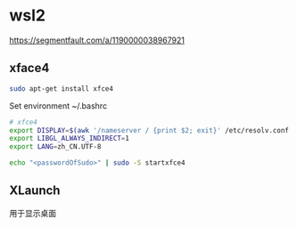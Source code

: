 # wsl2

https://segmentfault.com/a/1190000038967921

##  xface4
```bash
sudo apt-get install xfce4
```

Set environment ~/.bashrc
```bash
# xfce4
export DISPLAY=$(awk '/nameserver / {print $2; exit}' /etc/resolv.conf 2>/dev/null):0.0
export LIBGL_ALWAYS_INDIRECT=1
export LANG=zh_CN.UTF-8
```

```bash
echo "<passwordOfSudo>" | sudo -S startxfce4
```

## XLaunch
用于显示桌面
